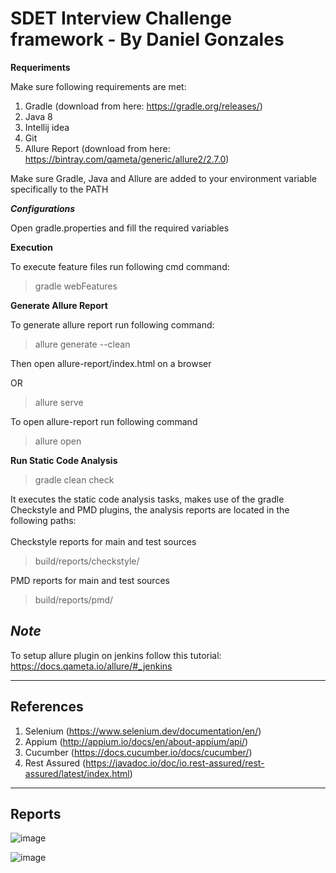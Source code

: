 # SDET Interview Challenge framework - By Daniel Gonzales

**Requeriments**

Make sure following requirements are met:

1. Gradle (download from here: https://gradle.org/releases/)
2. Java 8
3. Intellij idea
4. Git
5. Allure Report (download from here: https://bintray.com/qameta/generic/allure2/2.7.0)

Make sure Gradle, Java and Allure are added to your environment variable specifically to the PATH

***Configurations***

Open gradle.properties and fill the required variables

**Execution**

To execute feature files run following cmd command:
> gradle webFeatures

**Generate Allure Report**

To generate allure report run following command:

> allure generate --clean

Then open allure-report/index.html on a browser

OR

> allure serve

To open allure-report run following command
> allure open

**Run Static Code Analysis**

> gradle clean check

It executes the static code analysis tasks, makes use of the gradle Checkstyle and PMD plugins, the analysis reports are located in the following paths:</br> </br>
Checkstyle reports for main and test sources
> build/reports/checkstyle/

PMD reports for main and test sources
> build/reports/pmd/

***Note***
--
To setup allure plugin on jenkins follow this tutorial: https://docs.qameta.io/allure/#_jenkins

---
References
---

1. Selenium (https://www.selenium.dev/documentation/en/)
2. Appium (http://appium.io/docs/en/about-appium/api/)
3. Cucumber (https://docs.cucumber.io/docs/cucumber/)
4. Rest Assured (https://javadoc.io/doc/io.rest-assured/rest-assured/latest/index.html)

---
Reports
---
![image](https://user-images.githubusercontent.com/17088826/119212120-5df94a00-ba84-11eb-93d2-d5558aa09328.png)

![image](https://user-images.githubusercontent.com/17088826/119212128-66518500-ba84-11eb-8a61-2e9b2b236370.png)

